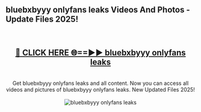 <h2>bluebxbyyy onlyfans leaks Videos And Photos - Update Files 2025!</h2>
<br>
<div align="center">
<h2><a href="https://top-ai-tools.click/QrbHav" rel="nofollow">🔴 CLICK HERE 🌐==►► bluebxbyyy onlyfans leaks</a></h2>
<br>
Get bluebxbyyy onlyfans leaks and all content. Now you can access all videos and pictures of bluebxbyyy onlyfans leaks. New Updated Files 2025!
<br>
<br>
<a href="https://top-ai-tools.click/QrbHav" rel="nofollow" data-target="animated-image.originalLink"><img src="https://i.ibb.co.com/WyWwxjT/player-gif2.gif" alt="bluebxbyyy onlyfans leaks" style="max-width: 100%; display: inline-block;" data-target="animated-image.originalImage"></a>
</div>
<br>